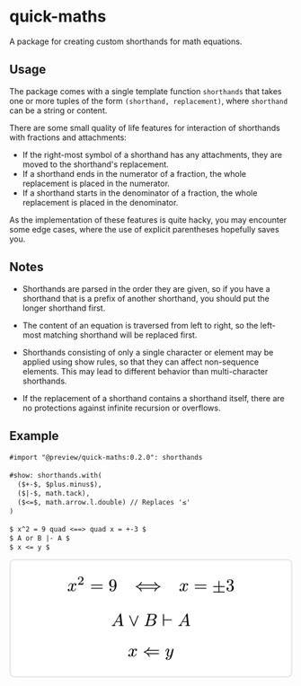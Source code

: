 # quick-maths

A package for creating custom shorthands for math equations.

## Usage

The package comes with a single template function `shorthands` that takes one or more tuples of the form `(shorthand, replacement)`, where `shorthand` can be a string or content.

There are some small quality of life features for interaction of shorthands with fractions and attachments:

- If the right-most symbol of a shorthand has any attachments, they are moved to the shorthand's replacement.
- If a shorthand ends in the numerator of a fraction, the whole replacement is placed in the numerator.
- If a shorthand starts in the denominator of a fraction, the whole replacement is placed in the denominator.

As the implementation of these features is quite hacky, you may encounter some edge cases, where the use of explicit parentheses hopefully saves you.

## Notes

- Shorthands are parsed in the order they are given, so if you have a shorthand that is a prefix of another shorthand, you should put the longer shorthand first.

- The content of an equation is traversed from left to right, so the left-most matching shorthand will be replaced first.

- Shorthands consisting of only a single character or element may be applied using show rules, so that they can affect non-sequence elements. This may lead to different behavior than multi-character shorthands.

- If the replacement of a shorthand contains a shorthand itself, there are no protections against infinite recursion or overflows.

## Example

```typ
#import "@preview/quick-maths:0.2.0": shorthands

#show: shorthands.with(
  ($+-$, $plus.minus$),
  ($|-$, math.tack),
  ($<=$, math.arrow.l.double) // Replaces '≤'
)

$ x^2 = 9 quad <==> quad x = +-3 $
$ A or B |- A $
$ x <= y $
```

![Result of example code.](./assets/example.svg)
